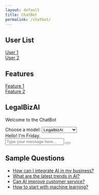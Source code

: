 ```yaml
---
layout: default
title: ChatBot
permalink: /chatbot/
---
```


<div class="chatbot-page">
  <div class="chatbot-container">
    <div class="chatbot-sidebar">
      <div class="sidebar-section">
        <h2>User List</h2>
        <nav class="sidebar-nav" aria-label="User List">
          <!-- Example of user list items -->
          <div class="user-list-item">
            <a href="#">User 1</a>
          </div>
          <div class="user-list-item">
            <a href="#">User 2</a>
          </div>
          <!-- More user list items -->
        </nav>
      </div>
      <div class="sidebar-section">
        <h2>Features</h2>
        <nav class="sidebar-nav" aria-label="Features">
          <div class="feature-item">
            <a href="#">Feature 1</a>
          </div>
          <div class="feature-item">
            <a href="#">Feature 2</a>
          </div>
          <!-- More feature items -->
        </nav>
      </div>
    </div>
    <div class="chatbot-main">
      <div class="chatbot-header">
        <h2>LegalBizAI</h2>
        <p>Welcome to the ChatBot</p>
      </div>
      <div class="model-selection">
        <label for="model-select">Choose a model:</label>
        <select id="model-select">
          <option value="LegalbizAi">LegalbizAi</option>
          <option value="LegalbizAi_gpt">LegalbizAi_gpt</option>
        </select>
      </div>
      <div id="chat-window">
        <div id="output">
          <div class="bot-message">Hello! I'm Friday.</div>
        </div>
      </div>
      <div id="input-container">
        <input type="text" id="user-input" placeholder="Type your message here...">
        <button id="send-button"><i class="fas fa-paper-plane"></i></button>
      </div>
    </div>
    <div class="sample-questions">
      <h2>Sample Questions</h2>
      <ul>
        <li><a href="#">How can I integrate AI in my business?</a></li>
        <li><a href="#">What are the latest trends in AI?</a></li>
        <li><a href="#">Can AI improve customer service?</a></li>
        <li><a href="#">How to start with machine learning?</a></li>
        <!-- More sample questions -->
      </ul>
    </div>
  </div>
</div>
